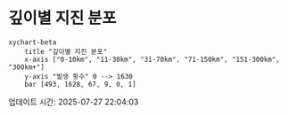 # 깊이별 지진 분포

```mermaid
xychart-beta
    title "깊이별 지진 분포"
    x-axis ["0-10km", "11-30km", "31-70km", "71-150km", "151-300km", "300km+"]
    y-axis "발생 횟수" 0 --> 1630
    bar [493, 1628, 67, 9, 0, 1]
```

업데이트 시간: 2025-07-27 22:04:03
